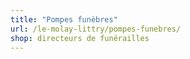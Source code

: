 ```yaml
---
title: "Pompes funèbres"
url: /le-molay-littry/pompes-funebres/
shop: directeurs de funérailles
---
```

